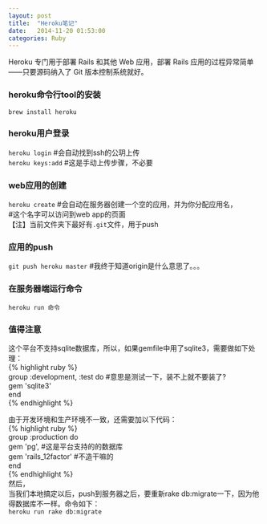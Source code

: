 ```yaml
---     
layout: post     
title:  "Heroku笔记"     
date:   2014-11-20 01:53:00     
categories: Ruby     
---     
```



Heroku 专门用于部署 Rails 和其他 Web 应用，部署 Rails 应用的过程异常简单——只要源码纳入了 Git 版本控制系统就好。     

### heroku命令行tool的安装     
`brew install heroku`     

### heroku用户登录     
`heroku login`          #会自动找到ssh的公玥上传      
`heroku keys:add`       #这是手动上传步骤，不必要     

### web应用的创建     
`heroku create`         #会自动在服务器创建一个空的应用，并为你分配应用名，      
                        #这个名字可以访问到web app的页面     
【注】当前文件夹下最好有`.git`文件，用于push     


### 应用的push     
`git push heroku master`    #我终于知道origin是什么意思了。。。     

### 在服务器端运行命令     
`heroku run 命令  `      


### 值得注意     
这个平台不支持sqlite数据库，所以，如果gemfile中用了sqlite3，需要做如下处理：     
{% highlight ruby %}     
group :development, :test do     #意思是测试一下，装不上就不要装了?     
    gem 'sqlite3'     
end     
{% endhighlight %}     


由于开发环境和生产环境不一致，还需要加以下代码：     
{% highlight ruby %}     
group :production do     
    gem 'pg',                 #这是平台支持的的数据库     
    gem 'rails_12factor'      #不造干嘛的     
end     
{% endhighlight %}     
然后，     
当我们本地搞定以后，push到服务器之后，要重新rake db:migrate一下，因为他得数据库不一样。命令如下：     
`heroku run rake db:migrate`     







